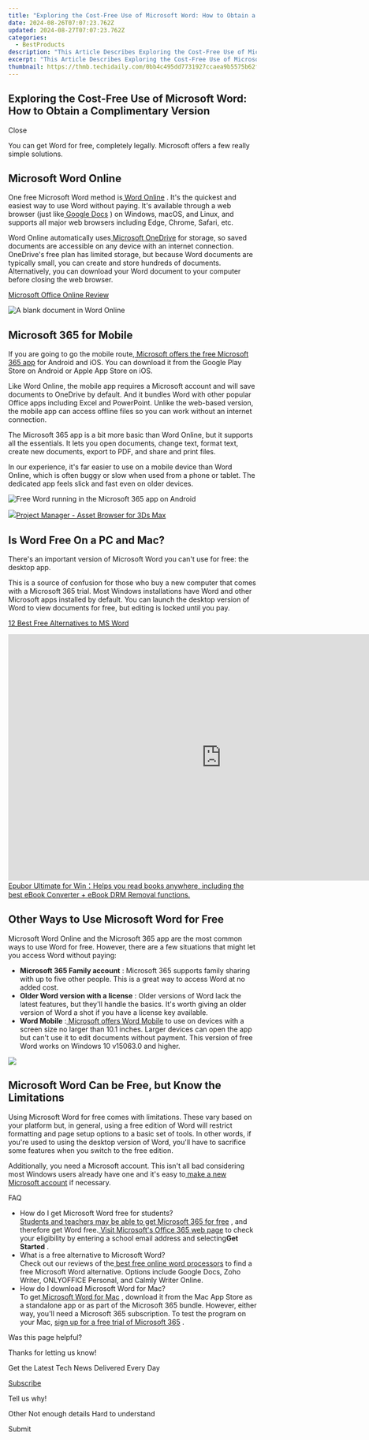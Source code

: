 ```yaml
---
title: "Exploring the Cost-Free Use of Microsoft Word: How to Obtain a Complimentary Version"
date: 2024-08-26T07:07:23.762Z
updated: 2024-08-27T07:07:23.762Z
categories:
  - BestProducts
description: "This Article Describes Exploring the Cost-Free Use of Microsoft Word: How to Obtain a Complimentary Version"
excerpt: "This Article Describes Exploring the Cost-Free Use of Microsoft Word: How to Obtain a Complimentary Version"
thumbnail: https://thmb.techidaily.com/0bb4c495dd7731927ccaea9b5575b62f707a960302840b45601332f0fd63d3f8.jpg
---
```


## Exploring the Cost-Free Use of Microsoft Word: How to Obtain a Complimentary Version

Close 

 You can get Word for free, completely legally. Microsoft offers a few really simple solutions.

## Microsoft Word Online 

 One free Microsoft Word method is[ Word Online](https://www.office.com/launch/word) . It's the quickest and easiest way to use Word without paying. It's available through a web browser (just like[ Google Docs](https://www.lifewire.com/google-docs-1356602) ) on Windows, macOS, and Linux, and supports all major web browsers including Edge, Chrome, Safari, etc.

 Word Online automatically uses[ Microsoft OneDrive](https://www.lifewire.com/what-is-onedrive-and-how-does-it-work-5093633) for storage, so saved documents are accessible on any device with an internet connection. OneDrive's free plan has limited storage, but because Word documents are typically small, you can create and store hundreds of documents. Alternatively, you can download your Word document to your computer before closing the web browser.

[ Microsoft Office Online Review ](https://www.lifewire.com/microsoft-office-online-review-1356578) 

![A blank document in Word Online](https://www.lifewire.com/thmb/oRVmeLpzOgnM5s7b76IbaTiIpWY=/1500x0/filters:no_upscale():max_bytes(150000):strip_icc():format(webp)/word-online-free-11394bc2b7d74a6681753e73f0305a02.png) 

## Microsoft 365 for Mobile 

 If you are going to go the mobile route,[ Microsoft offers the free Microsoft 365 app](https://www.microsoft.com/microsoft-365/mobile) for Android and iOS. You can download it from the Google Play Store on Android or Apple App Store on iOS.

 Like Word Online, the mobile app requires a Microsoft account and will save documents to OneDrive by default. And it bundles Word with other popular Office apps including Excel and PowerPoint. Unlike the web-based version, the mobile app can access offline files so you can work without an internet connection.

 The Microsoft 365 app is a bit more basic than Word Online, but it supports all the essentials. It lets you open documents, change text, format text, create new documents, export to PDF, and share and print files.

 In our experience, it's far easier to use on a mobile device than Word Online, which is often buggy or slow when used from a phone or tablet. The dedicated app feels slick and fast even on older devices.  

![Free Word running in the Microsoft 365 app on Android](https://www.lifewire.com/thmb/h-0rAOHkOKKX6ICh-NvjCus6BMk=/1500x0/filters:no_upscale():max_bytes(150000):strip_icc():format(webp)/microsoft-365-free-app-e801c58d445e4b1a9afcc22e424ae6de.png) 

<!-- affiliate ads begin -->
<a href="https://secure.2checkout.com/order/checkout.php?PRODS=4709458&QTY=1&AFFILIATE=108875&CART=1"><img src="https://3d-kstudio.com/wp-content/uploads/2019/10/Project-Manager-version-3-1600x900-768x419.jpg" border="0">Project Manager - Asset Browser for 3Ds Max</a>
<!-- affiliate ads end -->
##  Is Word Free On a PC and Mac? 

 There's an important version of Microsoft Word you can't use for free: the desktop app.

 This is a source of confusion for those who buy a new computer that comes with a Microsoft 365 trial. Most Windows installations have Word and other Microsoft apps installed by default. You can launch the desktop version of Word to view documents for free, but editing is locked until you pay.

[ 12 Best Free Alternatives to MS Word ](https://www.lifewire.com/free-word-processors-1356338) 

<!-- affiliate ads begin -->
<a href="https://secure.2checkout.com/order/checkout.php?PRODS=4599951&QTY=1&AFFILIATE=108875&CART=1"><iframe width="864" height="500" src="https://www.youtube.com/embed/jVnfr5HudQw" title="The Latest and Easiest Solution to Remove Kindle DRM on Windows (without Degrading)" frameborder="0" allow="accelerometer; autoplay; clipboard-write; encrypted-media; gyroscope; picture-in-picture; web-share" referrerpolicy="strict-origin-when-cross-origin" allowfullscreen></iframe>
Epubor Ultimate for Win：Helps you read books anywhere, including the best eBook Converter + eBook DRM Removal functions.</a>
<!-- affiliate ads end -->
##  Other Ways to Use Microsoft Word for Free 

 Microsoft Word Online and the Microsoft 365 app are the most common ways to use Word for free. However, there are a few situations that might let you access Word without paying:

* **Microsoft 365 Family account** : Microsoft 365 supports family sharing with up to five other people. This is a great way to access Word at no added cost.
* **Older Word version with a license** : Older versions of Word lack the latest features, but they'll handle the basics. It's worth giving an older version of Word a shot if you have a license key available.
* **Word Mobile** :[ Microsoft offers Word Mobile](https://apps.microsoft.com/detail/9wzdncrfjb9s) to use on devices with a screen size no larger than 10.1 inches. Larger devices can open the app but can't use it to edit documents without payment. This version of free Word works on Windows 10 v15063.0 and higher.

<!-- affiliate ads begin -->
<a href="https://estore.winxdvd.com/order/checkout.php?PRODS=1412049&QTY=1&AFFILIATE=108875&CART=1"><img src="https://www.winxdvd.com/affiliate/new-banner/pt-200x200.jpg" border="0"></a>
<!-- affiliate ads end -->
##  Microsoft Word Can be Free, but Know the Limitations 

 Using Microsoft Word for free comes with limitations. These vary based on your platform but, in general, using a free edition of Word will restrict formatting and page setup options to a basic set of tools. In other words, if you're used to using the desktop version of Word, you'll have to sacrifice some features when you switch to the free edition.

 Additionally, you need a Microsoft account. This isn't all bad considering most Windows users already have one and it's easy to[ make a new Microsoft account](https://www.lifewire.com/create-new-outlook-email-1170658) if necessary.

 FAQ

* How do I get Microsoft Word free for students?  
[ Students and teachers may be able to get Microsoft 365 for free](https://www.lifewire.com/microsoft-office-for-students-teachers-2511861) , and therefore get Word free.[ Visit Microsoft's Office 365 web page](https://www.microsoft.com/en-us/education/products/office) to check your eligibility by entering a school email address and selecting**Get Started** .
* What is a free alternative to Microsoft Word?  
 Check out our reviews of the[ best free online word processors](https://www.lifewire.com/free-online-word-processors-1356661) to find a free Microsoft Word alternative. Options include Google Docs, Zoho Writer, ONLYOFFICE Personal, and Calmly Writer Online.
* How do I download Microsoft Word for Mac?  
 To get[ Microsoft Word for Mac](https://www.lifewire.com/microsoft-word-for-mac-4165278) , download it from the Mac App Store as a standalone app or as part of the Microsoft 365 bundle. However, either way, you'll need a Microsoft 365 subscription. To test the program on your Mac, [ sign up for a free trial of Microsoft 365](https://www.microsoft.com/microsoft-365/try) .

Was this page helpful?

Thanks for letting us know!

 Get the Latest Tech News Delivered Every Day

[ Subscribe ](https://www.lifewire.com/#) 

Tell us why!

 Other  Not enough details  Hard to understand 

 Submit 

<ins class="adsbygoogle"
     style="display:block"
     data-ad-format="autorelaxed"
     data-ad-client="ca-pub-7571918770474297"
     data-ad-slot="1223367746"></ins>



<ins class="adsbygoogle"
     style="display:block"
     data-ad-client="ca-pub-7571918770474297"
     data-ad-slot="8358498916"
     data-ad-format="auto"
     data-full-width-responsive="true"></ins>


